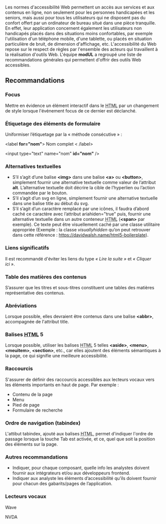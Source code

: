 Les normes d'accessibilité Web permettent un accès aux services et aux contenus en ligne, non seulement pour les personnes handicapées et les seniors, mais aussi pour tous les utilisateurs qui ne disposent pas du confort offert par un ordinateur de bureau situé dans une pièce tranquille. En effet, leur application concernent également les utilisateurs non handicapés placés dans des situations moins confortables, par exemple l'utilisation d'un téléphone mobile, d'une tablette, ou placés en situation particulière de bruit, de dimension d'affichage, etc. L'accessibilité du Web repose sur le respect de règles par l'ensemble des acteurs qui travaillent à la réalisation d'outils Web. L'équipe **modUL** a regroupé une liste de recommandations générales qui permettent d'offrir des outils Web accessibles.

## Recommandations

### Focus
Mettre en évidence un élément interactif dans le <abbr title="HyperText Markup Language">HTML</abbr> par un changement de style lorsque l'événement focus de ce dernier est déclanché.

### Étiquetage des éléments de formulaire
Uniformiser l’étiquetage par la «&nbsp;méthode consécutive&nbsp;»&nbsp;:

<m-panel class="m-u--margin-top">
    <p>&lt;label <b>for="nom"</b>&gt; Nom complet &lt;&nbsp;/label&gt;</p>
    <p>&lt;input type="text" name="nom" <b>id="nom"</b>&nbsp;/&gt;</p>
</m-panel>

### Alternatives textuelles
* S’il s’agit d’une balise **&lt;img&gt;** dans une balise **&lt;a&gt;** ou **&lt;button&gt;**, simplement fournir une alternative textuelle comme valeur de l’attribut **alt**. L’alternative textuelle doit décrire la cible de l’hyperlien ou l’action commandée par le bouton.
* S’il s’agit d’un svg en ligne, simplement fournir une alternative textuelle dans une balise title au début du svg.
* S’il s’agit d’un caractère remplacé par une icônes, il faudra d’abord caché ce caractère avec l’attribut ariahiden="true" puis, fournir une alternative textuelle dans un autre conteneur <abbr title="HyperText Markup Language">HTML</abbr> (**&lt;span&gt;** par exemple). Ce texte peut être visuellement caché par une classe utilitaire appropriée (Exemple : la classe *visuallyhidden* qu’on peut retrouver dans cette référence : <m-link mode="link" url="https://davidwalsh.name/html5-boilerplate" target="_blank">https://davidwalsh.name/html5-boilerplate</m-link>).

### Liens significatifs
Il est recommandé d'éviter les liens du type *«&nbsp;Lire la suite&nbsp;»* et *«&nbsp;Cliquer ici&nbsp;»*.

### Table des matières des contenus
S’assurer que les titres et sous-titres constituent une tables des matières représentative des contenus.

### Abréviations
Lorsque possible, elles devraient être contenus dans une balise **&lt;abbr&gt;**, accompagnée de l'attribut title.

### Balises <abbr title="HyperText Markup Language">HTML</abbr> 5
Lorsque possible, utiliser les balises <abbr title="HyperText Markup Language">HTML</abbr> 5 telles **&lt;aside&gt;**, **&lt;menu&gt;**, **&lt;meuitem&gt;**, **&lt;section&gt;**, etc., car elles ajoutent des éléments sémantiques à la page, ce qui signifie une meilleure accessibilité.

### Raccourcis
S'assurer de définir des raccourcis accessibles aux lecteurs vocaux vers les éléments importants en haut de page. Par exemple&nbsp;:
* Contenu de la page
* Menu
* Pied de page
* Formulaire de recherche

### Ordre de navigation (tabindex)
L'attibut tabindex, ajouté aux balises <abbr title="HyperText Markup Language">HTML</abbr>, permet d'indiquer l'ordre de passage lorsque la touche Tab est activée, et ce, quel que soit la position des éléments sur la page.

### Autres recommandations
* Indiquer, pour chaque composant, quelle info les analystes doivent fournir aux intégrateurs et/ou aux développeurs frontend.
* Indiquer aux analyste les éléments d’accessibilité qu’ils doivent fournir pour chacun des gabarits/pages de l’application.

### Lecteurs vocaux
<m-link mode="link" url="https://chrome.google.com/webstore/detail/wave-evaluation-tool/jbbplnpkjmmeebjpijfedlgcdilocofh" target="_blank" :icon="true">Wave</m-link>

<m-link mode="link" url="https://www.nvda-fr.org/download/" target="_blank" :icon="true">NVDA</m-link>